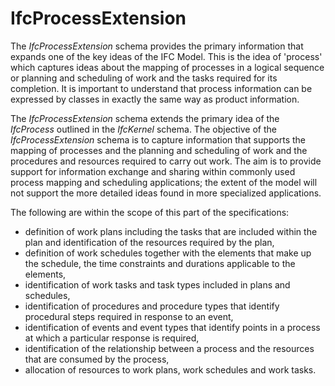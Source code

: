 IfcProcessExtension
===================

The _IfcProcessExtension_ schema provides the primary information that expands one of the key ideas of the IFC Model. This is the idea of 'process' which captures ideas about the mapping of processes in a logical sequence or planning and scheduling of work and the tasks required for its completion. It is important to understand that process information can be expressed by classes in exactly the same way as product information.

The _IfcProcessExtension_ schema extends the primary idea of the _IfcProcess_ outlined in the _IfcKernel_ schema. The objective of the _IfcProcessExtension_ schema is to capture information that supports the mapping of processes and the planning and scheduling of work and the procedures and resources required to carry out work. The aim is to provide support for information exchange and sharing within commonly used process mapping and scheduling applications; the extent of the model will not support the more detailed ideas found in more specialized applications.

The following are within the scope of this part of the specifications:

* definition of work plans including the tasks that are included within the plan and identification of the resources required by the plan,
* definition of work schedules together with the elements that make up the schedule, the time constraints and durations applicable to the elements,
* identification of work tasks and task types included in plans and schedules,
* identification of procedures and procedure types that identify procedural steps required in response to an event,
* identification of events and event types that identify points in a process at which a particular response is required,
* identification of the relationship between a process and the resources that are consumed by the process,
* allocation of resources to work plans, work schedules and work tasks.
